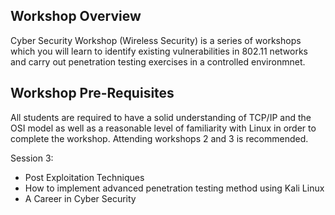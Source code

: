 ## Workshop Overview
Cyber Security Workshop (Wireless Security) is a series of workshops which you will learn to identify existing vulnerabilities in 802.11 networks and carry out penetration testing exercises in a controlled environmnet.

## Workshop Pre-Requisites
All students are required to have a solid understanding of TCP/IP and the OSI model as well as a reasonable level of familiarity with Linux in order to complete the workshop. Attending workshops 2 and 3 is recommended.


Session 3:

* Post Exploitation Techniques
* How to implement advanced penetration testing method using Kali Linux
* A Career in Cyber Security
